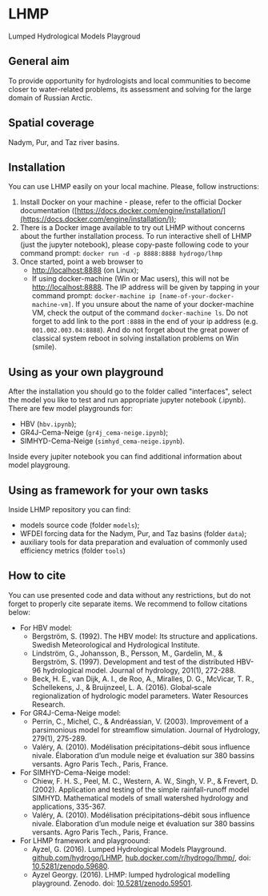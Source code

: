 # LHMP
Lumped Hydrological Models Playgroud

## General aim
To provide opportunity for hydrologists and local communities to become closer to water-related problems, its assessment and solving for the large domain
of Russian Arctic.

## Spatial coverage
Nadym, Pur, and Taz river basins.

## Installation
You can use LHMP easily on your local machine. Please, follow instructions:

1. Install Docker on your machine - please, refer to the official Docker documentation ([https://docs.docker.com/engine/installation/](https://docs.docker.com/engine/installation/));
2. There is a Docker image available to try out LHMP without concerns about the further installation process. To run interactive shell of LHMP (just the jupyter notebook), please copy-paste following code to your command prompt:
```docker run -d -p 8888:8888 hydrogo/lhmp```
3. Once started, point a web browser to 
	* [http://localhost:8888](http://localhost:8888) (on Linux);
	* If using docker-machine (Win or Mac users), this will not be [http://localhost:8888](http://localhost:8888). The IP address will be given by tapping in your command prompt: ```docker-machine ip [name-of-your-docker-machine-vm]```. If you unsure about the name of your docker-machine VM, check the output of the command ```docker-machine ls```. Do not forget to add link to the port ```:8888``` in the end of your ip address (e.g. ```001.002.003.04:8888```). And do not forget about the great power of classical system reboot in solving installation problems on Win (smile).

## Using as your own playground
After the installation you should go to the folder called "interfaces", select the model you like to test and run appropriate jupyter notebook (.ipynb). There are few model playgrounds for:

* HBV (```hbv.ipynb```);
* GR4J-Cema-Neige (```gr4j_cema-neige.ipynb```);
* SIMHYD-Cema-Neige (```simhyd_cema-neige.ipynb```).

Inside every jupiter notebook you can find additional information about model playgroung.

## Using as framework for your own tasks
Inside LHMP repository you can find:

* models source code (folder ```models```);
* WFDEI forcing data for the Nadym, Pur, and Taz basins (folder ```data```);
* auxiliary tools for data preparation and evaluation of commonly used efficiency metrics (folder ```tools```)

## How to cite
You can use presented code and data without any restrictions, but do not forget to properly cite separate items. We recommend to follow citations below:

* For HBV model:
	* Bergström, S. (1992). The HBV model: Its structure and applications. Swedish Meteorological and Hydrological Institute.
	* Lindström, G., Johansson, B., Persson, M., Gardelin, M., & Bergström, S. (1997). Development and test of the distributed HBV-96 hydrological model. Journal of hydrology, 201(1), 272-288.
	* Beck, H. E., van Dijk, A. I., de Roo, A., Miralles, D. G., McVicar, T. R., Schellekens, J., & Bruijnzeel, L. A. (2016). Global‐scale regionalization of hydrologic model parameters. Water Resources Research.
* For GR4J-Cema-Neige model:
	* Perrin, C., Michel, C., & Andréassian, V. (2003). Improvement of a parsimonious model for streamflow simulation. Journal of Hydrology, 279(1), 275-289.
	* Valéry, A. (2010). Modélisation précipitations–débit sous influence nivale. Élaboration d’un module neige et évaluation sur 380 bassins versants. Agro Paris Tech., Paris, France.
* For SIMHYD-Cema-Neige model:
	* Chiew, F. H. S., Peel, M. C., Western, A. W., Singh, V. P., & Frevert, D. (2002). Application and testing of the simple rainfall-runoff model SIMHYD. Mathematical models of small watershed hydrology and applications, 335-367.
	* Valéry, A. (2010). Modélisation précipitations–débit sous influence nivale. Élaboration d’un module neige et évaluation sur 380 bassins versants. Agro Paris Tech., Paris, France.
* For LHMP framework and playgroound:
	* Ayzel, G. (2016). Lumped Hydrological Models Playground. [github.com/hydrogo/LHMP](github.com/hydrogo/LHMP), [hub.docker.com/r/hydrogo/lhmp/](hub.docker.com/r/hydrogo/lhmp/), doi: [10.5281/zenodo.59680](http://dx.doi.org/10.5281/zenodo.59680).
	* Ayzel Georgy. (2016). LHMP: lumped hydrological modelling playground. Zenodo. doi: [10.5281/zenodo.59501](http://dx.doi.org/10.5281/zenodo.59501).

